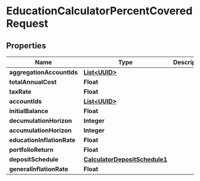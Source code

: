 
# EducationCalculatorPercentCoveredRequest

## Properties
Name | Type | Description | Notes
------------ | ------------- | ------------- | -------------
**aggregationAccountIds** | [**List&lt;UUID&gt;**](UUID.md) |  |  [optional]
**totalAnnualCost** | **Float** |  | 
**taxRate** | **Float** |  |  [optional]
**accountIds** | [**List&lt;UUID&gt;**](UUID.md) |  |  [optional]
**initialBalance** | **Float** |  |  [optional]
**decumulationHorizon** | **Integer** |  | 
**accumulationHorizon** | **Integer** |  | 
**educationInflationRate** | **Float** |  |  [optional]
**portfolioReturn** | **Float** |  | 
**depositSchedule** | [**CalculatorDepositSchedule1**](CalculatorDepositSchedule1.md) |  |  [optional]
**generalInflationRate** | **Float** |  |  [optional]



